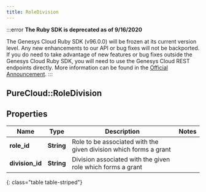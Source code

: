 ```yaml
---
title: RoleDivision
---
```


:::error
**The Ruby SDK is deprecated as of 9/16/2020**

The Genesys Cloud Ruby SDK (v96.0.0) will be frozen at its current version level. Any new enhancements to our API or bug fixes will not be backported. If you do need to take advantage of new features or bug fixes outside the Genesys Cloud Ruby SDK, you will need to use the Genesys Cloud REST endpoints directly. More information can be found in the [Official Announcement](https://developer.mypurecloud.com/forum/t/announcement-genesys-cloud-ruby-sdk-end-of-life/8850).
:::


## PureCloud::RoleDivision

## Properties

|Name | Type | Description | Notes|
|------------ | ------------- | ------------- | -------------|
| **role_id** | **String** | Role to be associated with the given division which forms a grant | |
| **division_id** | **String** | Division associated with the given role which forms a grant | |
{: class="table table-striped"}


